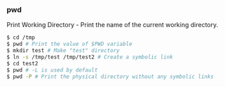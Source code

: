 
### pwd

Print Working Directory - Print the name of the current working directory.

```bash
$ cd /tmp
$ pwd # Print the value of $PWD variable
$ mkdir test # Make "test" directory
$ ln -s /tmp/test /tmp/test2 # Create a symbolic link
$ cd test2
$ pwd # -L is used by default
$ pwd -P # Print the physical directory without any symbolic links
```
